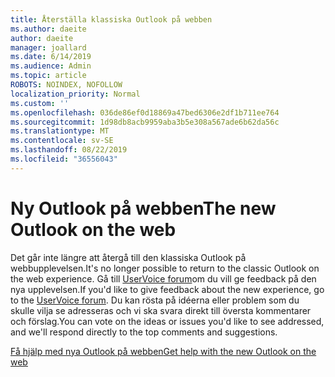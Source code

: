 ```yaml
---
title: Återställa klassiska Outlook på webben
ms.author: daeite
author: daeite
manager: joallard
ms.date: 6/14/2019
ms.audience: Admin
ms.topic: article
ROBOTS: NOINDEX, NOFOLLOW
localization_priority: Normal
ms.custom: ''
ms.openlocfilehash: 036de86ef0d18869a47bed6306e2df1b711ee764
ms.sourcegitcommit: 1d98db8acb9959aba3b5e308a567ade6b62da56c
ms.translationtype: MT
ms.contentlocale: sv-SE
ms.lasthandoff: 08/22/2019
ms.locfileid: "36556043"
---
```

# <a name="the-new-outlook-on-the-web"></a><span data-ttu-id="a53ef-102">Ny Outlook på webben</span><span class="sxs-lookup"><span data-stu-id="a53ef-102">The new Outlook on the web</span></span>

<span data-ttu-id="a53ef-103">Det går inte längre att återgå till den klassiska Outlook på webbupplevelsen.</span><span class="sxs-lookup"><span data-stu-id="a53ef-103">It's no longer possible to return to the classic Outlook on the web experience.</span></span> <span data-ttu-id="a53ef-104">Gå till [UserVoice forum](https://outlook.uservoice.com/forums/313228--outlook-on-the-web-office-365)om du vill ge feedback på den nya upplevelsen.</span><span class="sxs-lookup"><span data-stu-id="a53ef-104">If you'd like to give feedback about the new experience, go to the [UserVoice forum](https://outlook.uservoice.com/forums/313228--outlook-on-the-web-office-365).</span></span> <span data-ttu-id="a53ef-105">Du kan rösta på idéerna eller problem som du skulle vilja se adresseras och vi ska svara direkt till översta kommentarer och förslag.</span><span class="sxs-lookup"><span data-stu-id="a53ef-105">You can vote on the ideas or issues you'd like to see addressed, and we'll respond directly to the top comments and suggestions.</span></span>

[<span data-ttu-id="a53ef-106">Få hjälp med nya Outlook på webben</span><span class="sxs-lookup"><span data-stu-id="a53ef-106">Get help with the new Outlook on the web</span></span>](https://support.office.com/article/017014cd-2ad0-41ab-8473-6bd8c349d4f8)